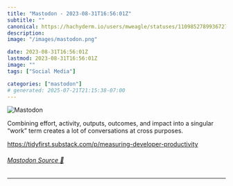 ```yaml
---
title: "Mastodon - 2023-08-31T16:56:01Z"
subtitle: ""
canonical: https://hachyderm.io/users/mweagle/statuses/110985278993672741
description:
image: "/images/mastodon.png"

date: 2023-08-31T16:56:01Z
lastmod: 2023-08-31T16:56:01Z
image: ""
tags: ["Social Media"]

categories: ["mastodon"]
# generated: 2025-07-21T21:15:38-07:00
---
```

![Mastodon](/images/mastodon.png)

<p>Combining effort, activity, outputs, outcomes, and impact into a singular “work” term creates a lot of conversations at cross purposes. </p><p><a href="https://tidyfirst.substack.com/p/measuring-developer-productivity" target="_blank" rel="nofollow noopener noreferrer" translate="no"><span class="invisible">https://</span><span class="ellipsis">tidyfirst.substack.com/p/measu</span><span class="invisible">ring-developer-productivity</span></a></p>


###### [Mastodon Source 🐘](https://hachyderm.io/@mweagle/110985278993672741)

___
